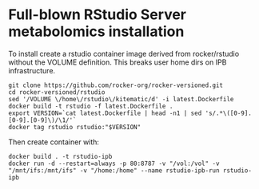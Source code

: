 # Full-blown RStudio Server metabolomics installation

To install create a rstudio container image derived from rocker/rstudio without
the VOLUME definition. This breaks user home dirs on IPB infrastructure.
```
git clone https://github.com/rocker-org/rocker-versioned.git
cd rocker-versioned/rstudio
sed '/VOLUME \/home\/rstudio\/kitematic/d' -i latest.Dockerfile
docker build -t rstudio -f latest.Dockerfile .
export VERSION=`cat latest.Dockerfile | head -n1 | sed 's/.*\([0-9].[0-9].[0-9]\)/\1/'`
docker tag rstudio rstudio:"$VERSION"
```

Then create container with:
```
docker build . -t rstudio-ipb 
docker run -d --restart=always -p 80:8787 -v "/vol:/vol" -v "/mnt/ifs:/mnt/ifs" -v "/home:/home" --name rstudio-ipb-run rstudio-ipb
```